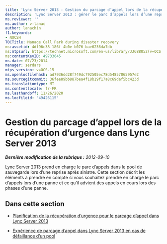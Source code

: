 ```yaml
---
title: 'Lync Server 2013 : Gestion du parcage d’appel lors de la récupération d’urgence'
description: 'Lync Server 2013 : gérer le parc d’appels lors d’une reprise après sinistre.'
ms.reviewer: ''
ms.author: v-lanac
author: lanachin
f1.keywords:
- NOCSH
TOCTitle: Manage Call Park during disaster recovery
ms:assetid: 4df96c38-186f-4b0e-b076-bae6236da7db
ms:mtpsurl: https://technet.microsoft.com/en-us/library/JJ688052(v=OCS.15)
ms:contentKeyID: 49733645
ms.date: 07/23/2014
manager: serdars
mtps_version: v=OCS.15
ms.openlocfilehash: ad7936dd28f749dc792505ec78d54857065957e2
ms.sourcegitcommit: 36fee89bb887bea4f18b19f17a8c69daf5bc423d
ms.translationtype: MT
ms.contentlocale: fr-FR
ms.lasthandoff: 11/26/2020
ms.locfileid: "49426115"
---
```

# <a name="manage-call-park-during-disaster-recovery-in-lync-server-2013"></a>Gestion du parcage d’appel lors de la récupération d’urgence dans Lync Server 2013

<div data-xmlns="http://www.w3.org/1999/xhtml">

<div class="topic" data-xmlns="http://www.w3.org/1999/xhtml" data-msxsl="urn:schemas-microsoft-com:xslt" data-cs="https://msdn.microsoft.com/">

<div data-asp="https://msdn2.microsoft.com/asp">



</div>

<div id="mainSection">

<div id="mainBody">

<span> </span>

_**Dernière modification de la rubrique :** 2012-09-10_

Lync Server 2013 prend en charge le parc d’appels dans le pool de sauvegarde lors d’une reprise après sinistre. Cette section décrit les éléments à prendre en compte si vous souhaitez prendre en charge le parc d’appels lors d’une panne et ce qu’il advient des appels en cours lors des phases d’une panne.

<div>

## <a name="in-this-section"></a>Dans cette section

  - [Planification de la récupération d’urgence pour le parcage d’appel dans Lync Server 2013](lync-server-2013-planning-for-call-park-disaster-recovery.md)

  - [Expérience de parcage d’appel dans Lync Server 2013 en cas de défaillance d’un pool](lync-server-2013-call-park-experience-during-pool-failure.md)

</div>

</div>

<span> </span>

</div>

</div>

</div>

